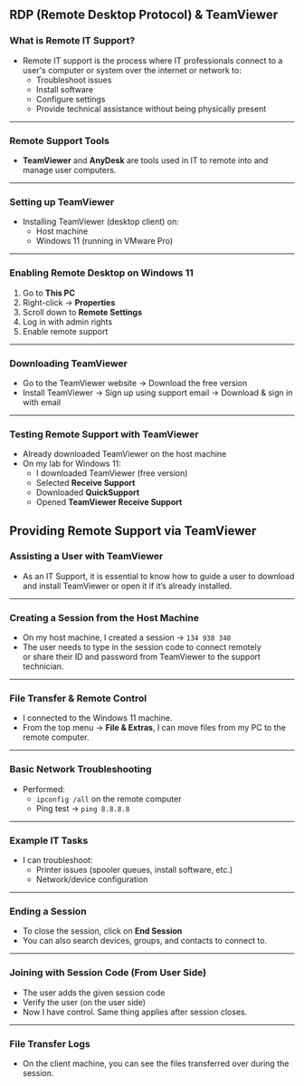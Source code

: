 ## RDP (Remote Desktop Protocol) & TeamViewer

### What is Remote IT Support?

- Remote IT support is the process where IT professionals connect to a user's computer or system over the internet or network to:
  - Troubleshoot issues
  - Install software
  - Configure settings
  - Provide technical assistance without being physically present

---

### Remote Support Tools

- **TeamViewer** and **AnyDesk** are tools used in IT to remote into and manage user computers.

---

### Setting up TeamViewer

- Installing TeamViewer (desktop client) on:
  - Host machine
  - Windows 11 (running in VMware Pro)

---

### Enabling Remote Desktop on Windows 11

1. Go to **This PC**
2. Right-click → **Properties**
3. Scroll down to **Remote Settings**
4. Log in with admin rights
5. Enable remote support

---

### Downloading TeamViewer

- Go to the TeamViewer website → Download the free version
- Install TeamViewer → Sign up using support email → Download & sign in with email

---

### Testing Remote Support with TeamViewer

- Already downloaded TeamViewer on the host machine
- On my lab for Windows 11:
  - I downloaded TeamViewer (free version)
  - Selected **Receive Support**
  - Downloaded **QuickSupport**
  - Opened **TeamViewer Receive Support**
## Providing Remote Support via TeamViewer

### Assisting a User with TeamViewer

- As an IT Support, it is essential to know how to guide a user to download and install TeamViewer or open it if it’s already installed.

---

### Creating a Session from the Host Machine

- On my host machine, I created a session → `134 938 340`
- The user needs to type in the session code to connect remotely  
  or share their ID and password from TeamViewer to the support technician.

---

### File Transfer & Remote Control

- I connected to the Windows 11 machine.
- From the top menu → **File & Extras**, I can move files from my PC to the remote computer.

---

### Basic Network Troubleshooting

- Performed:
  - `ipconfig /all` on the remote computer
  - Ping test → `ping 8.8.8.8`

---

### Example IT Tasks

- I can troubleshoot:
  - Printer issues (spooler queues, install software, etc.)
  - Network/device configuration

---

### Ending a Session

- To close the session, click on **End Session**
- You can also search devices, groups, and contacts to connect to.

---

### Joining with Session Code (From User Side)

- The user adds the given session code
- Verify the user (on the user side)
- Now I have control. Same thing applies after session closes.

---

### File Transfer Logs

- On the client machine, you can see the files transferred over during the session.
